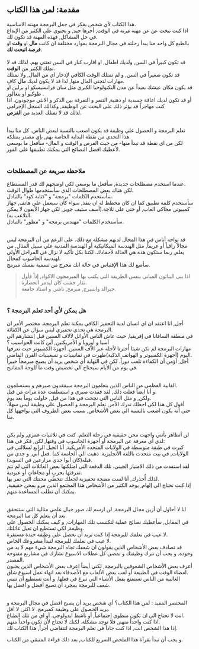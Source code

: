## مقدمة: لمن هذا الكتاب
هذا الكتاب لأي شخص يفكر في جعل البرمجة مهنته الاساسية.</br>
اذا كنت تبحث عن عن مهنة مرنة في الوقت, أجرها جيد, و تحتوي علي الكثير من الإبداع في حل المشاكل, فهذه المهنة قد تكون لك.</br>
بالطبع كل واحد منا يبدأ رحلته في مجال البرمجة بموارد مختلفة ان كانت **مال** او **وقت** او **فرصة اتيحت لك**.</br></br>
قد تكون كبيراً في السن, ولديك اطفال, او اقارب كبار في السن تعتني بهم. لذلك قد لا تملك الكثير من **الوقت**.</br>
قد تكون صغيراً في السن, و لم تمتلك الوقت الكافي لإدخار اي من المال, ولا تمتلك مهارات لتجني المال منها, لذا قد لا يكون لديك **مال** كافٍ.</br>
قد يكون مكان عيشك بعيداً عن مدن التكنولوجيا الكبري مثل سان فرانسيسكو او برلين او طوكيو او بنغالور .</br>
أو قد تكون لديك اعاقة جسدية او ذهنية, التنمر و التفرقة بين الذكر و الانثي موجودون. اذا كنت مهاجراً قد يؤثر ذلك علي البحث عن الوظيفة, وكذالك السجل الإجرامي</br>
لذلك قد لا تمتلك العديد من **الفرص**.</br></br>

تعلم البرمجة و الحصول علي وظيفة قد يكون اصعب بالنسبة لبعض الناس. كل منا يبدأ هذا التحدي من نقطة البداية الخاصة بهم, بإي مصدر يمتلكه.</br>
لكن من اي نقطة قد تبدأ منها- من حيث الفرص و الوقت و المال- سأفعل ما بوسعي لأعطيك افضل النصائح التي يمكنك تطبيقها علي الفور.</br></br>
### ملاحظة سريعة عن المصطلحات
عندما استخدم مصطلحات جديدة, سأفعل ما بوسعي لكي اوضحهم لك قدر المستطاع.</br>
لكن هناك بعض المصطلحات الذي سأستخدمها طوال الوقت.</br>
سأستخدم الكلمات "برمجة" و "كتابة كود" بالتبادل.</br>
سأستخدم كلمة تطبيق كما ان كان مخطط له ان ينفذ, سواء كان سيعمل علي هاتف, جهاز كمبيوتر, محاكي العاب, أو حتي علي ثلاجة.(أسف ستيف جوبز, لكن جهاز الأيفون لا يمكن التلاعب به).</br>
سأستخدم الكلمات "مهندس برمجة" و "مطور" بالتبادل.</br></br>

قد تواجه أناس في هذا المجال لديهم مشكلة مع ذلك. علي الرغم من أن البرمجة ليس مجالاً راقياً أو عريقاً, مثل الهندسة الميكانيكية أو الهندسة المدنية علي سبيل المثال. من يعلم, ربما ستكون هذه هي الحالة لأحفادك. لكننا بكل تأكيد لا نزال في المراحل الأولي لهندسة الحاسوب كمجال.</br>
سأضع لك هذا الإقتباس في حالة انك محرج من تسمية نفسك مبرمج.</br>
>اذا بني البنائون المباني بنفس الطريقة التي يكتب بها المبرمجون الاكواد, إذاً فأول نقار خشب كان ليدمر الحضارة.</br> جيرالد واينبيرج, مبرمج, ناشر, و استاذ جامعة.
</br></br>

### هل يمكن لأي أحد تعلم البرمجة ؟
أجل, انا اعتقد ان اي انسان لدية التحفيز الكافي يمكنة تعلم البرمجة. مختصر الأمر ان البرمجة هي تحدي تحفيزي ليس سؤال عن الكفائة.</br>
في منطقة السافانا في إفريقيا, حيث عاش الناس الأوائل لآلاف السنين قبل إنتشارهم الي آسيا و أوروبا و الأمريكتين, أين كانت الحواسيب ؟</br>
مهارات البرمجة لم تكن شيئا أٌخترنا لأجله عبر الآف السنين. أجهزة الكمبيوتر حيث نعرفها اليوم (أجهزة الكمبيوتر و الهواتف الذكية)ظهرت في ثمانينيات و تسعينيات القرن الماضي.</br>
أجل, أؤمن أن الكفاءة تلعب دوراً. لكن في النهاية أي شخص يريد أن يصبح مبرمجاً خبيراً في يوم من الأيام سيحتاج الي تخضيض وقت ما للوحة المفاتيح.</br></br>

الغابية العظمي من الناس الذين يتعلمون البرمجة سيفقدون صبرهم و يستسلمون.</br>
و أنا ايضاً فعلت ذلك, لقد فقدت صبري و استسلمت عدة مرات من قبل.</br>
ولكن, و مثل الناس التي نجحت في هذا من قبل, حاولت يوماً بعد يوم.</br>
أقول كل هذا لكي اجعلك تدرك الأمر, تعلم البرمجة و الحصول علي وظيفة ليس سهلاً. حتي أنه يكون اصعب بالنسبة الي بعض الأشخاص, بسبب بعض الظروف التي يواجهها كل منا.</br></br>

لن أتظاهر بأنني واجهت محن حقيقية في رحلة التعلم. كنت في ثلاثنيات عمري, ولم يكن لدي أي معرفة عن البرمجة أو أجهزة الحاسوب في وقتها, لكن, فكر في هذا:</br>
كبرت في طبقة متوسطة في الولايات المتحده الأمريكية, أنا الجيل الرابع لسلالتي في الولايات, في بيت متحدث باللغة الأنجليزية. ذهبت الي الجامعة كما .فعل أبي, و جدي من قبله(كان أبوا جدي مزارعين في السويد).</br>
لقد استفدت من ذلك الامتياز الجيني. تلك الدفعة التي امتلكتها بعض العائلات التي لم تتم تفرقتها بحربٍ أو مجاعاتٍ أو عبودية.</br>
لذلك أٌحذرك, أنا لست مضخة تحفيزية لجعلك تتخطي محنتك التي تمر بها.</br>
إذا كنت تحتاج الي إلهام, يوجد الكثير من الأشخاص هذا المجتمع الذين مرو بمحن حقيقية, يمكنك أن تطلب المساعدة منهم.</br></br>

انا لا أحاول أن أزين مجال البرمجة, لن ارسم لك صور خيال علمي مثالية التي ستتحقق بعد أن يتعلم كل منا البرمجة.</br>
في المقابل, سأعطيك نصائح عملية لتكتسب تلك المهارات, و كيف يمكنك الحصول علي وظيفة, لكي تستطيع ان تعيل عائلتك.</br>
لا عيب في تعلمك للبرمجة إذا كنت تريد أن تحصل علي وظيفة جيدة مستقرة.</br>
لا عيب في تعلمك للبرمجة لتبدأ مشروعك الخاص.</br>
قد تصادف بعض الأشخاص الذين يقولون ان شغفك تجاه البرمجة شيء مهم لا بد من وجوده. و يجب أن تترك وظيفتك و تمضي كل عطلات الاسبوع تشارك في مشاريع مفتوحة المصدر.</br>
أعرف بعض الأشخاص الشغوفين بالبرمجة, لكني أيضاً اعرف بعض الأشخاص الذين يحبون امضاء الوقت في الطبيعة أو لعب بعض الألعاب مع الأصدقاء بعد انهاء عمل اسبوع شاق.</br>
الغالبية من الناس تستمتع بفعل الأشياء التي تبرع في فعلها. و أنت تستطيع أن تتبني شغف للبرمجة بمجرد أن تصبح أفضل و أفضل بها.</br></br>

المختصر المفيد : لمن هذا الكتاب؟ أي شخص يريد أن يصبح افضل في مجال البرمجة و يريد الحصول علي وظيفة كمبرمج. لا اكثر, لا أقل.</br>
انت لا تحتاج الي ان تكون منطوي إجتماعياً, أو ناشط ايدولوجي. أو اي من تلك الطباع.</br>
اذا كنت واحداً منهم, فلا توجد مشكلة. لكنك لا تحتاج لأن تكون واحداً منهم.</br>
إذا هذا الشخص انت, اذا كنت جاداً في تعلم البرمجة  لتتقاضي أجراً, هذا الكتاب لك.</br> 

و يجب أن تبدأ بقرآة هذا الملخص السريع للكتاب, بعد ذلك قراءة المتبقي من الكتاب.
